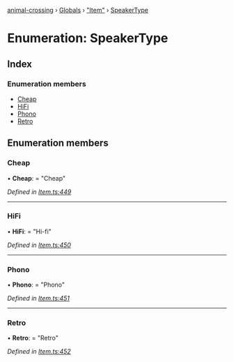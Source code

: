 [animal-crossing](../README.md) › [Globals](../globals.md) › ["Item"](../modules/_item_.md) › [SpeakerType](_item_.speakertype.md)

# Enumeration: SpeakerType

## Index

### Enumeration members

* [Cheap](_item_.speakertype.md#cheap)
* [HiFi](_item_.speakertype.md#hifi)
* [Phono](_item_.speakertype.md#phono)
* [Retro](_item_.speakertype.md#retro)

## Enumeration members

###  Cheap

• **Cheap**: = "Cheap"

*Defined in [Item.ts:449](https://github.com/Norviah/animal-crossing/blob/f22c64d/module/types/Item.ts#L449)*

___

###  HiFi

• **HiFi**: = "Hi-fi"

*Defined in [Item.ts:450](https://github.com/Norviah/animal-crossing/blob/f22c64d/module/types/Item.ts#L450)*

___

###  Phono

• **Phono**: = "Phono"

*Defined in [Item.ts:451](https://github.com/Norviah/animal-crossing/blob/f22c64d/module/types/Item.ts#L451)*

___

###  Retro

• **Retro**: = "Retro"

*Defined in [Item.ts:452](https://github.com/Norviah/animal-crossing/blob/f22c64d/module/types/Item.ts#L452)*
